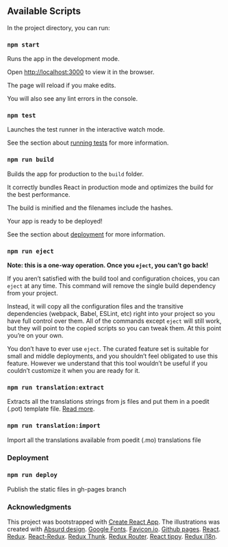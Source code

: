 ## Available Scripts

In the project directory, you can run:

### `npm start`

Runs the app in the development mode.<br />

Open [http://localhost:3000](http://localhost:3000) to view it in the browser.

The page will reload if you make edits.<br />

You will also see any lint errors in the console.

### `npm test`

Launches the test runner in the interactive watch mode.<br />

See the section about [running tests](https://facebook.github.io/create-react-app/docs/running-tests) for more information.

### `npm run build`

Builds the app for production to the `build` folder.<br />

It correctly bundles React in production mode and optimizes the build for the best performance.

The build is minified and the filenames include the hashes.<br />

Your app is ready to be deployed!

See the section about [deployment](https://facebook.github.io/create-react-app/docs/deployment) for more information.

### `npm run eject`

**Note: this is a one-way operation. Once you `eject`, you can’t go back!**

If you aren’t satisfied with the build tool and configuration choices, you can `eject` at any time. This command will remove the single build dependency from your project.

Instead, it will copy all the configuration files and the transitive dependencies (webpack, Babel, ESLint, etc) right into your project so you have full control over them. All of the commands except `eject` will still work, but they will point to the copied scripts so you can tweak them. At this point you’re on your own.

You don’t have to ever use `eject`. The curated feature set is suitable for small and middle deployments, and you shouldn’t feel obligated to use this feature. However we understand that this tool wouldn’t be useful if you couldn’t customize it when you are ready for it.

### `npm run translation:extract`

Extracts all the translations strings from js files and put them in a poedit (.pot) template file. [Read more](https://medium.com/front-end-weekly/3-improving-the-translations-in-your-code-dabdd1356679).

### `npm run translation:import`

Import all the translations available from poedit (.mo) translations file

### Deployment

### `npm run deploy`

Publish the static files in gh-pages branch

### Acknowledgments

This project was bootstrapped with [Create React App](https://github.com/facebook/create-react-app).
The illustrations was created with [Absurd design](https://absurd.design/).
[Google Fonts](https://fonts.google.com/).
[Favicon.io](https://favicon.io/favicon-generator/).
[Github pages](https://pages.github.com/).
[React](https://reactjs.org/).
[Redux](https://redux.js.org/).
[React-Redux](https://react-redux.js.org/).
[Redux Thunk](https://github.com/reduxjs/redux-thunk).
[Redux Router](https://reacttraining.com/react-router/web/guides/quick-start).
[React tippy](https://www.npmjs.com/package/react-tippy).
[Redux i18n](https://github.com/APSL/redux-i18n).
